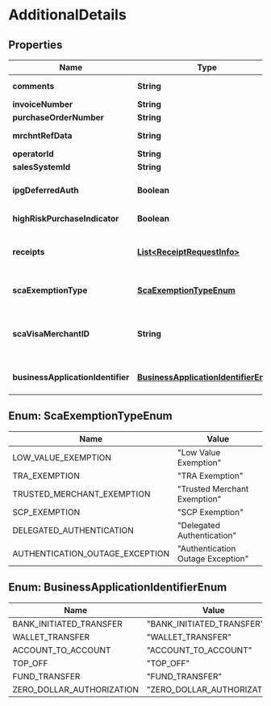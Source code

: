 

# AdditionalDetails

## Properties

Name | Type | Description | Notes
------------ | ------------- | ------------- | -------------
**comments** | **String** | Comments for the payment. |  [optional]
**invoiceNumber** | **String** | Invoice number. |  [optional]
**purchaseOrderNumber** | **String** | Purchase order number. |  [optional]
**mrchntRefData** | **String** | Merchant Reference Data 2. |  [optional]
**operatorId** | **String** | The operator ID. |  [optional]
**salesSystemId** | **String** | The sales system ID. |  [optional]
**ipgDeferredAuth** | **Boolean** | Indicates if the particular transaction is a deferred authorization. |  [optional]
**highRiskPurchaseIndicator** | **Boolean** | this is highRiskPurchaseIndicator. |  [optional]
**receipts** | [**List&lt;ReceiptRequestInfo&gt;**](ReceiptRequestInfo.md) | Provides request information that is necessary to generate receipts. |  [optional]
**scaExemptionType** | [**ScaExemptionTypeEnum**](#ScaExemptionTypeEnum) | Strong customer authentication exemption type indicator. |  [optional]
**scaVisaMerchantID** | **String** | Eight-character Visa merchant identifier (VMID) assigned by Visa, required for trusted merchant and delegated authentication. |  [optional]
**businessApplicationIdentifier** | [**BusinessApplicationIdentifierEnum**](#BusinessApplicationIdentifierEnum) | Indicates the indended use of the Account Funding Transaction. For Visa Only. |  [optional]



## Enum: ScaExemptionTypeEnum

Name | Value
---- | -----
LOW_VALUE_EXEMPTION | &quot;Low Value Exemption&quot;
TRA_EXEMPTION | &quot;TRA Exemption&quot;
TRUSTED_MERCHANT_EXEMPTION | &quot;Trusted Merchant Exemption&quot;
SCP_EXEMPTION | &quot;SCP Exemption&quot;
DELEGATED_AUTHENTICATION | &quot;Delegated Authentication&quot;
AUTHENTICATION_OUTAGE_EXCEPTION | &quot;Authentication Outage Exception&quot;



## Enum: BusinessApplicationIdentifierEnum

Name | Value
---- | -----
BANK_INITIATED_TRANSFER | &quot;BANK_INITIATED_TRANSFER&quot;
WALLET_TRANSFER | &quot;WALLET_TRANSFER&quot;
ACCOUNT_TO_ACCOUNT | &quot;ACCOUNT_TO_ACCOUNT&quot;
TOP_OFF | &quot;TOP_OFF&quot;
FUND_TRANSFER | &quot;FUND_TRANSFER&quot;
ZERO_DOLLAR_AUTHORIZATION | &quot;ZERO_DOLLAR_AUTHORIZATION&quot;



